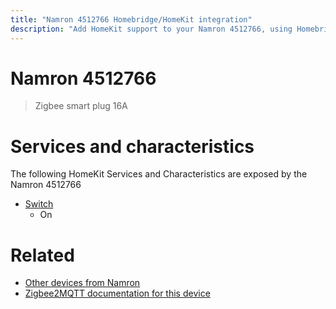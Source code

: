 ```yaml
---
title: "Namron 4512766 Homebridge/HomeKit integration"
description: "Add HomeKit support to your Namron 4512766, using Homebridge, Zigbee2MQTT and homebridge-z2m."
---
```

<!---
This file has been GENERATED using src/docgen/docgen.ts
DO NOT EDIT THIS FILE MANUALLY!
-->
# Namron 4512766
> Zigbee smart plug 16A


# Services and characteristics
The following HomeKit Services and Characteristics are exposed by
the Namron 4512766

* [Switch](../../switch.md)
  * On


# Related
* [Other devices from Namron](../index.md#namron)
* [Zigbee2MQTT documentation for this device](https://www.zigbee2mqtt.io/devices/4512766.html)